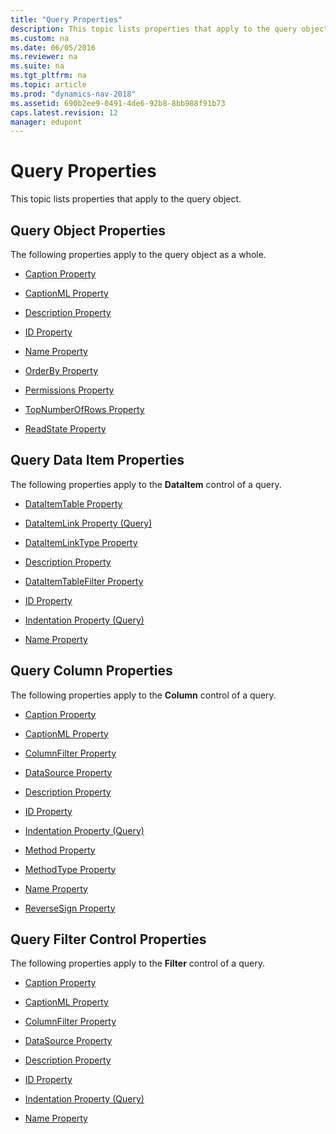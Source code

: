 ```yaml
---
title: "Query Properties"
description: This topic lists properties that apply to the query object, like Caption Property, Name Property, and OrderBy Property.
ms.custom: na
ms.date: 06/05/2016
ms.reviewer: na
ms.suite: na
ms.tgt_pltfrm: na
ms.topic: article
ms.prod: "dynamics-nav-2018"
ms.assetid: 690b2ee9-0491-4de6-92b8-8bb988f91b73
caps.latest.revision: 12
manager: edupont
---
```

# Query Properties
This topic lists properties that apply to the query object.  

## Query Object Properties  
 The following properties apply to the query object as a whole.  

-   [Caption Property](Caption-Property.md)  

-   [CaptionML Property](CaptionML-Property.md)  

-   [Description Property](Description-Property.md)  

-   [ID Property](ID-Property.md)  

-   [Name Property](Name-Property.md)  

-   [OrderBy Property](OrderBy-Property.md)  

-   [Permissions Property](Permissions-Property.md)  

-   [TopNumberOfRows Property](TopNumberOfRows-Property.md)  

-   [ReadState Property](ReadState-Property.md)  

## Query Data Item Properties  
 The following properties apply to the **DataItem** control of a query.  

-   [DataItemTable Property](DataItemTable-Property.md)  

-   [DataItemLink Property \(Query\)](DataItemLink-Property--Query-.md)  

-   [DataItemLinkType Property](DataItemLinkType-Property.md)  

-   [Description Property](Description-Property.md)  

-   [DataItemTableFilter Property](DataItemTableFilter-Property.md)  

-   [ID Property](ID-Property.md)  

-   [Indentation Property \(Query\)](Indentation-Property--Query-.md)  

-   [Name Property](Name-Property.md)  

## Query Column Properties  
 The following properties apply to the **Column** control of a query.  

-   [Caption Property](Caption-Property.md)  

-   [CaptionML Property](CaptionML-Property.md)  

-   [ColumnFilter Property](ColumnFilter-Property.md)  

-   [DataSource Property](DataSource-Property.md)  

-   [Description Property](Description-Property.md)  

-   [ID Property](ID-Property.md)  

-   [Indentation Property \(Query\)](Indentation-Property--Query-.md)  

-   [Method Property](Method-Property.md)  

-   [MethodType Property](MethodType-Property.md)  

-   [Name Property](Name-Property.md)  

-   [ReverseSign Property](ReverseSign-Property.md)  

## Query Filter Control Properties  
 The following properties apply to the **Filter** control of a query.  

-   [Caption Property](Caption-Property.md)  

-   [CaptionML Property](CaptionML-Property.md)  

-   [ColumnFilter Property](ColumnFilter-Property.md)  

-   [DataSource Property](DataSource-Property.md)  

-   [Description Property](Description-Property.md)  

-   [ID Property](ID-Property.md)  

-   [Indentation Property \(Query\)](Indentation-Property--Query-.md)  

-   [Name Property](Name-Property.md)
